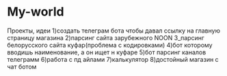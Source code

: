 # My-world
Проекты, идеи
1)создать телеграм бота чтобы давал ссылку на главную страницу магазина
2)парсинг сайта зарубежного NOON
3_парсинг белорусского сайта куфар(проблема с кодировками)
4)бот которому вводишь наименование, а он ищет н куфаре
5)бот парсинг каналов телеграмм
6)работа с пд айлами
7)калькулятор
8)достойный магазин с чат ботом
